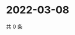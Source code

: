 # 2022-03-08

共 0 条

<!-- BEGIN WEIBO -->
<!-- 最后更新时间 Tue Mar 08 2022 19:12:56 GMT+0800 (China Standard Time) -->

<!-- END WEIBO -->

